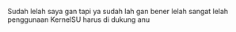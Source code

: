Sudah lelah saya gan tapi ya sudah lah gan bener lelah sangat lelah
penggunaan KernelSU harus di dukung anu
